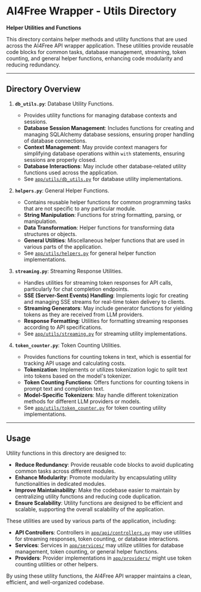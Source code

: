 # AI4Free Wrapper - Utils Directory

**Helper Utilities and Functions**

This directory contains helper methods and utility functions that are used across the AI4Free API wrapper application. These utilities provide reusable code blocks for common tasks, database management, streaming, token counting, and general helper functions, enhancing code modularity and reducing redundancy.

---

## Directory Overview

1. **`db_utils.py`**: Database Utility Functions.
   - Provides utility functions for managing database contexts and sessions.
   - **Database Session Management**: Includes functions for creating and managing SQLAlchemy database sessions, ensuring proper handling of database connections.
   - **Context Management**: May provide context managers for simplifying database operations within `with` statements, ensuring sessions are properly closed.
   - **Database Interactions**: May include other database-related utility functions used across the application.
   - See [`app/utils/db_utils.py`](./db_utils.py) for database utility implementations.

2. **`helpers.py`**: General Helper Functions.
   - Contains reusable helper functions for common programming tasks that are not specific to any particular module.
   - **String Manipulation**: Functions for string formatting, parsing, or manipulation.
   - **Data Transformation**: Helper functions for transforming data structures or objects.
   - **General Utilities**: Miscellaneous helper functions that are used in various parts of the application.
   - See [`app/utils/helpers.py`](./helpers.py) for general helper function implementations.

3. **`streaming.py`**: Streaming Response Utilities.
   - Handles utilities for streaming token responses for API calls, particularly for chat completion endpoints.
   - **SSE (Server-Sent Events) Handling**: Implements logic for creating and managing SSE streams for real-time token delivery to clients.
   - **Streaming Generators**: May include generator functions for yielding tokens as they are received from LLM providers.
   - **Response Formatting**: Utilities for formatting streaming responses according to API specifications.
   - See [`app/utils/streaming.py`](./streaming.py) for streaming utility implementations.

4. **`token_counter.py`**: Token Counting Utilities.
   - Provides functions for counting tokens in text, which is essential for tracking API usage and calculating costs.
   - **Tokenization**: Implements or utilizes tokenization logic to split text into tokens based on the model's tokenizer.
   - **Token Counting Functions**: Offers functions for counting tokens in prompt text and completion text.
   - **Model-Specific Tokenizers**: May handle different tokenization methods for different LLM providers or models.
   - See [`app/utils/token_counter.py`](./token_counter.py) for token counting utility implementations.

---

## Usage

Utility functions in this directory are designed to:

- **Reduce Redundancy**: Provide reusable code blocks to avoid duplicating common tasks across different modules.
- **Enhance Modularity**: Promote modularity by encapsulating utility functionalities in dedicated modules.
- **Improve Maintainability**: Make the codebase easier to maintain by centralizing utility functions and reducing code duplication.
- **Ensure Scalability**: Utility functions are designed to be efficient and scalable, supporting the overall scalability of the application.

These utilities are used by various parts of the application, including:

- **API Controllers**: Controllers in [`app/api/controllers.py`](../api/controllers.py) may use utilities for streaming responses, token counting, or database interactions.
- **Services**: Services in [`app/services/`](../services/) may utilize utilities for database management, token counting, or general helper functions.
- **Providers**: Provider implementations in [`app/providers/`](../providers/) might use token counting utilities or other helpers.

By using these utility functions, the AI4Free API wrapper maintains a clean, efficient, and well-organized codebase.
